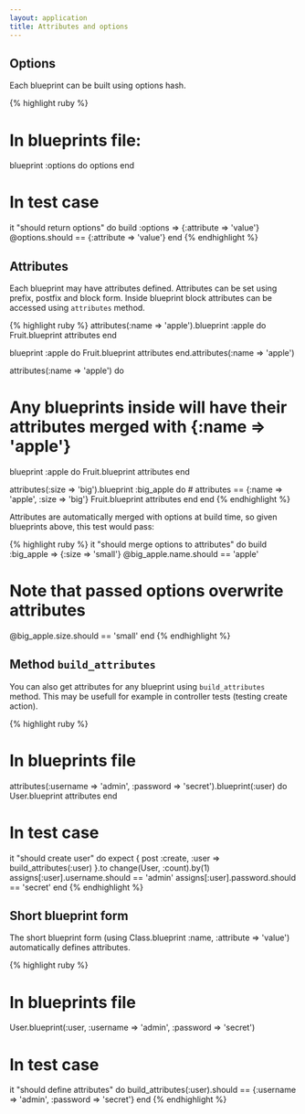 ```yaml
---
layout: application
title: Attributes and options
---
```


## Options

Each blueprint can be built using options hash.

{% highlight ruby %}
# In blueprints file:
blueprint :options do
  options
end

# In test case
it "should return options" do
  build :options => {:attribute => 'value'}
  @options.should == {:attribute => 'value'}
end
{% endhighlight %}

## Attributes

Each blueprint may have attributes defined. Attributes can be set using prefix, postfix and block form. Inside blueprint
block attributes can be accessed using `attributes` method.

{% highlight ruby %}
attributes(:name => 'apple').blueprint :apple do
  Fruit.blueprint attributes
end

blueprint :apple do
  Fruit.blueprint attributes
end.attributes(:name => 'apple')

attributes(:name => 'apple') do
  # Any blueprints inside will have their attributes merged with {:name => 'apple'}
  blueprint :apple do
    Fruit.blueprint attributes
  end

  attributes(:size => 'big').blueprint :big_apple do
    # attributes == {:name => 'apple', :size => 'big'}
    Fruit.blueprint attributes
  end
end
{% endhighlight %}

Attributes are automatically merged with options at build time, so given blueprints above, this test would pass:

{% highlight ruby %}
it "should merge options to attributes" do
  build :big_apple => {:size => 'small'}
  @big_apple.name.should == 'apple'
  # Note that passed options overwrite attributes
  @big_apple.size.should == 'small'
end
{% endhighlight %}

## Method `build_attributes`

You can also get attributes for any blueprint using `build_attributes` method. This may be usefull for example in
controller tests (testing create action).

{% highlight ruby %}
# In blueprints file
attributes(:username => 'admin', :password => 'secret').blueprint(:user) do
  User.blueprint attributes
end

# In test case
it "should create user" do
  expect {
    post :create, :user => build_attributes(:user)
  }.to change(User, :count).by(1)
  assigns[:user].username.should == 'admin'
  assigns[:user].password.should == 'secret'
end
{% endhighlight %}

## Short blueprint form

The short blueprint form (using Class.blueprint :name, :attribute => 'value') automatically defines attributes.

{% highlight ruby %}
# In blueprints file
User.blueprint(:user, :username => 'admin', :password => 'secret')

# In test case
it "should define attributes" do
  build_attributes(:user).should == {:username => 'admin', :password => 'secret'}
end
{% endhighlight %}
